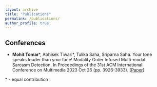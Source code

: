 ```yaml
---
layout: archive
title: "Publications"
permalink: /publications/
author_profile: true
---
```


<!-- For recent publications please refer to my [Google Scholar's page](). -->

## Conferences

* **Mohit Tomar**\*, Abhisek Tiwari\*, Tulika Saha, Sriparna Saha. Your tone speaks louder than your face! Modality Order Infused Multi-modal Sarcasm Detection. In Proceedings of the 31st ACM International Conference on Multimedia 2023 Oct 26 (pp. 3926-3933). \[[Paper](https://dl.acm.org/doi/10.1145/3581783.3612528)\]

<!-- ## Under Review

* **Mohit Tomar**, Tulika Saha, Abhisek Tiwari, Sriparna Saha. Action and Reaction go hand in hand! A Multi-modal Dialogue Act Aided Sarcasm Identification.

* **Mohit Tomar**, Abhisek Tiwari, Tulika Saha, Sriparna Saha. An EcoSage Assistant: Towards Building A Multimodal Plant Care Dialogue Assistant.

* **Mohit Tomar**\*, Abhisek Tiwari\*, Sriparna Saha. Towards Knowledge-Infused Automated Disease Diagnosis Assistant. -->

\* - equal contribution




